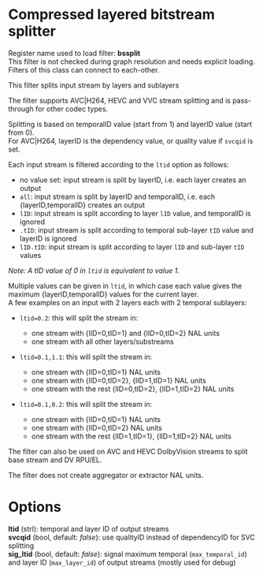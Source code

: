 <!-- automatically generated - do not edit, patch gpac/applications/gpac/gpac.c -->

# Compressed layered bitstream splitter  
  
Register name used to load filter: __bssplit__  
This filter is not checked during graph resolution and needs explicit loading.  
Filters of this class can connect to each-other.  
  
This filter splits input stream by layers and sublayers  
  
The filter supports AVC|H264, HEVC and VVC stream splitting and is pass-through for other codec types.  
  
Splitting is based on temporalID value (start from 1) and layerID value (start from 0).  
For AVC|H264, layerID is the dependency value, or quality value if `svcqid` is set.  
  
Each input stream is filtered according to the `ltid` option as follows:  

- no value set: input stream is split by layerID, i.e. each layer creates an output  
- `all`: input stream is split by layerID and temporalID, i.e. each {layerID,temporalID} creates an output  
- `lID`: input stream is split according to layer `lID` value, and temporalID is ignored  
- `.tID`: input stream is split according to temporal sub-layer `tID` value and layerID is ignored  
- `lID.tID`: input stream is split according to layer `lID` and sub-layer `tID` values  

  
_Note: A tID value of 0 in `ltid` is equivalent to value 1._  
  
Multiple values can be given in `ltid`, in which case each value gives the maximum {layerID,temporalID} values for the current layer.  
A few examples on an input with 2 layers each with 2 temporal sublayers:  

- `ltid=0.2`: this will split the stream in:  

    - one stream with {lID=0,tID=1} and {lID=0,tID=2} NAL units  
    - one stream with all other layers/substreams  

- `ltid=0.1,1.1`: this will split the stream in:  

    - one stream with {lID=0,tID=1} NAL units  
    - one stream with {lID=0,tID=2}, {lID=1,tID=1} NAL units  
    - one stream with the rest {lID=0,tID=2}, {lID=1,tID=2} NAL units  

- `ltid=0.1,0.2`: this will split the stream in:  

    - one stream with {lID=0,tID=1} NAL units  
    - one stream with {lID=0,tID=2} NAL units  
    - one stream with the rest {lID=1,tID=1}, {lID=1,tID=2} NAL units  

  
The filter can also be used on AVC and HEVC DolbyVision streams to split base stream and DV RPU/EL.  
  
The filter does not create aggregator or extractor NAL units.  
  

# Options    
  
<a id="ltid">__ltid__</a> (strl): temporal and layer ID of output streams  
<a id="svcqid">__svcqid__</a> (bool, default: _false_): use qualityID instead of dependencyID for SVC splitting  
<a id="sig_ltid">__sig_ltid__</a> (bool, default: _false_): signal maximum temporal (`max_temporal_id`) and layer ID (`max_layer_id`) of output streams (mostly used for debug)  
  
